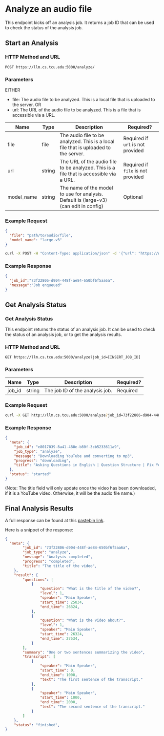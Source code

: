 # Analyze an audio file 

This endpoint kicks off an analysis job. It returns a job ID that can be used to check the status of the analysis job.

## Start an Analysis

### HTTP Method and URL

`POST https://llm.cs.tcu.edu:5000/analyze/`

### Parameters
EITHER
- file: The audio file to be analyzed. This is a local file that is uploaded to the server.
OR
- url: The URL of the audio file to be analyzed. This is a file that is accessible via a URL.

Name | Type | Description | Required?
---- | ---- | ----------- | ---------
file | file | The audio file to be analyzed. This is a local file that is uploaded to the server. | Required if `url` is not provided
url | string | The URL of the audio file to be analyzed. This is a file that is accessible via a URL. | Required if `file` is not provided
model_name | string | The name of the model to use for analysis. Default is (large-v3) (can edit in config) | Optional

### Example Request

```json
{
  "file": "path/to/audio/file",
  "model_name": "large-v3"
}
```

```sh
curl -X POST -H "Content-Type: application/json" -d '{"url": "https://www.youtube.com/watch?v=t4yWEt0OSpg"}' http://llm.cs.tcu.edu:5000/analyze
```

### Example Response

```json
{
  "job_id":"73f22806-d904-448f-ae84-650bf6f5aa6a",
  "message":"Job enqueued"
}
```

## Get Analysis Status

### Get Analysis Status

This endpoint returns the status of an analysis job. It can be used to check the status of an analysis job, or to get the analysis results.

### HTTP Method and URL

`GET https://llm.cs.tcu.edu:5000/analyze?job_id=[INSERT_JOB_ID]`

### Parameters

Name | Type | Description | Required?
---- | ---- | ----------- | ---------
job_id | string | The job ID of the analysis job. | Required

### Example Request

```sh
curl -X GET http://llm.cs.tcu.edu:5000/analyze?job_id=73f22806-d904-448f-ae84-650bf6f5aa6a
```

### Example Response

```json
{
  "meta": {
    "job_id": "e8017039-8a41-480e-b80f-3cb5233611a9",
    "job_type": "analyze",
    "message": "Downloading YouTube and converting to mp3",
    "progress": "downloading",
    "title": "Asking Questions in English | Question Structure | Fix Your Grammar Mistakes!"
  },
  "status": "started"
}
```
(Note: The title field will only update once the video has been downloaded, if it is a YouTube video. Otherwise, it will be the audio file name.)

## Final Analysis Results

A full response can be found at this [pastebin link](https://pastebin.com/2HYGYGPX).

Here is a snippet of the response:

```json
{
  "meta": {
        "job_id": "73f22806-d904-448f-ae84-650bf6f5aa6a",
        "job_type": "analyze",
        "message": "Analysis completed",
        "progress": "completed",
        "title": "The title of the video",
    },
    "result": {
        "questions": [
            {
                "question": "What is the title of the video?",
                "level": 1,
                "speaker": "Main Speaker",
                "start_time": 25034,
                "end_time": 26324,
            },
            {
                "question": "What is the video about?",
                "level": 1,
                "speaker": "Main Speaker",
                "start_time": 26324,
                "end_time": 27534,
            }
        ],
        "summary": "One or two sentences summarizing the video",
        "transcript": [
            {
                "speaker": "Main Speaker",
                "start_time": 0,
                "end_time": 1000,
                "text": "The first sentence of the transcript."
            },
            {
                "speaker": "Main Speaker",
                "start_time": 1000,
                "end_time": 2000,
                "text": "The second sentence of the transcript."
            }
        ]
    },
    "status": "finished",
}
```
